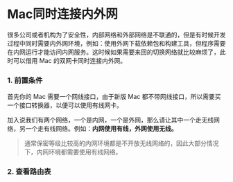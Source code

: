 # Mac同时连接内外网

很多公司或者机构为了安全性，内部网络和外部网络是不联通的，但是有时候开发过程中同时需要内外网环境，例如：使用外网下载依赖包和构建工具，但程序需要在内网运行才能访问内网服务。这时候如果需要来回的切换网络就比较麻烦了，此时可以借用 Mac 的双网卡同时连接内外网。

### 1. 前置条件

首先你的 Mac 需要一个网线接口，由于新版 Mac 都不带网线接口，所以需要买一个接口转换器，以便可以使用有线网卡。

加入说我们有两个网络，一个是内网，一个是外网，那么请让其中一个走无线网络，另一个走有线网络。例如：**内网使用有线，外网使用无线。**

> 通常保密等级比较高的内网环境都是不开放无线网络的，因此大部分情况下，内网环境都需要使用有线网络。

### 2. 查看路由表



